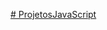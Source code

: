 <a href="https://igorrramalho.github.io/ProjetosJavaScript/" target="_blank"># ProjetosJavaScript</a>

